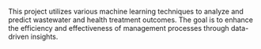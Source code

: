 This project utilizes various machine learning techniques to analyze and predict wastewater and health treatment outcomes. The goal is to enhance the efficiency and effectiveness of management processes through data-driven insights.
